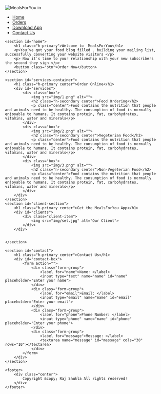 <!DOCTYPE html>
<html lang="en">

<head>
    <meta charset="UTF-8">
    <meta name="viewport" content="width=device-width, initial-scale=1.0">
    <meta http-equiv="X-UA-Compatible" content="ie=edge">
    <title>Get Food Delivered Online| MealsForYou.in</title>
    <link rel="stylesheet" href="projectmain.css">
    <link rel="stylesheet" media="screen and (max-width: 1170px)" href="css/phone.css">
    <link href="https://fonts.googleapis.com/css?family=Baloo+Bhai|Bree+Serif&display=swap" rel="stylesheet">
</head>

<body>
    <nav id="navbar">
        <div id="logo">
            <img src="img/804.png" alt="MealsForYou.in">
        </div>
        <ul>
            <li class="item"><a href="#home">Home</a></li>
            <li class="item"><a href="#services-container">Orders</a></li>
            <li class="item"><a href="#client-section">Download App</a></li>
            <li class="item"><a href="#contact">Contact Us</a></li>
        </ul>
    </nav>

    <section id="home">
        <h1 class="h-primary">Welcome to  MealsForYou</h1>
        <p>You’ve got your food blog filled . building your mailing list, successfully converting your website visitors </p>
        <p> Now it’s time to your relationship with your new subscribers the second they sign </p>
        <button class="btn">Order Now</button>
    </section>

    <section id="services-container">
        <h1 class="h-primary center">Order Online</h1>
        <div id="services">
            <div class="box">
                <img src="img/1.png" alt="">
                <h2 class="h-secondary center">Food Ordering</h2>
                <p class="center">Food contains the nutrition that people and animals need to be healthy. The consumption of food is normally enjoyable to humans. It contains protein, fat, carbohydrates, vitamins, water and minerals</p>
            </div>
            <div class="box">
                <img src="img/2.png" alt="">
                <h2 class="h-secondary center">Vegeterian Food</h2>
                <p class="center">Food contains the nutrition that people and animals need to be healthy. The consumption of food is normally enjoyable to humans. It contains protein, fat, carbohydrates, vitamins, water and minerals</p>
            </div>
            <div class="box">
                <img src="img/3.png" alt="">
                <h2 class="h-secondary center">Non-Vegeterian Food</h2>
                <p class="center">Food contains the nutrition that people and animals need to be healthy. The consumption of food is normally enjoyable to humans. It contains protein, fat, carbohydrates, vitamins, water and minerals</p>
            </div>
        </div>
    </section>
    <section id="client-section">
        <h1 class="h-primary center">Get the MealsForYou App</h1>
        <div id="clients">
            <div class="client-item">
                <img src="img/set.jpg" alt="Our Client">
            </div>
        </div>
        

    </section>
  
    <section id="contact">
        <h1 class="h-primary center">Contact Us</h1>
        <div id="contact-box">
            <form action="">
                <div class="form-group">
                    <label for="name">Name: </label>
                    <input type="text" name="name" id="name" placeholder="Enter your name">
                </div>
                <div class="form-group">
                    <label for="email">Email: </label>
                    <input type="email" name="name" id="email" placeholder="Enter your email">
                </div>
                <div class="form-group">
                    <label for="phone">Phone Number: </label>
                    <input type="phone" name="name" id="phone" placeholder="Enter your phone">
                </div>
                <div class="form-group">
                    <label for="message">Message: </label>
                    <textarea name="message" id="message" cols="30" rows="10"></textarea>
                </div>
            </form>
        </div>
    </section>

    <footer>
        <div class="center">
            Copyright &copy; Raj Shukla All rights reserved!
        </div>
    </footer>
</body>

</html>
